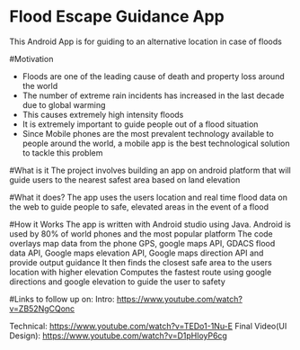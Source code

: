 # Flood Escape Guidance App
This Android App is for guiding to an alternative location in case of floods

#Motivation
* Floods are one of the leading cause of death and property loss around the world
* The number of extreme rain incidents has increased in the last decade due to global warming
* This causes extremely high intensity floods
* It is extremely important to guide people out of a flood situation
* Since Mobile phones are the most prevalent technology available to people around the world, a mobile app is the best technological solution to tackle this problem

#What is it
The project involves building an app on android platform that will guide users to the nearest safest area based on land elevation

#What it does?
The app uses the users location and real time flood data on the web to guide people to safe, elevated areas in the event of a flood

#How it Works
The app is written with Android studio using Java. 
Android is used by 80% of world phones and the most popular platform
The code overlays map data from the phone GPS, google maps API, GDACS flood data API, Google maps elevation API, Google maps direction API and provide output guidance
It then finds the closest safe area to the users location with higher elevation
Computes the fastest route using google directions  and google elevation to guide the user to safety

#Links to follow up on:
Intro: https://www.youtube.com/watch?v=ZB52NgCQonc

Technical: https://www.youtube.com/watch?v=TEDo1-1Nu-E
Final Video(UI Design): https://www.youtube.com/watch?v=D1pHloyP6cg

